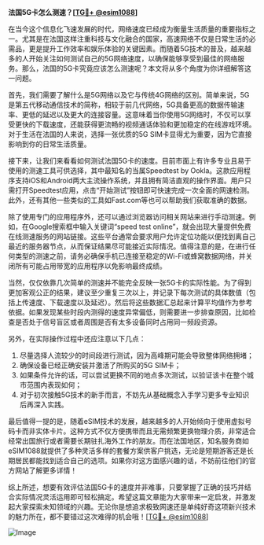 **法国5G卡怎么测速？[[TG💪+ @esim1088](https://t.me/s/esim1088)]**

在当今这个信息化飞速发展的时代，网络速度已经成为衡量生活质量的重要指标之一。尤其是在法国这样注重科技与文化融合的国家，高速网络不仅是日常生活的必需品，更是提升工作效率和娱乐体验的关键因素。而随着5G技术的普及，越来越多的人开始关注如何测试自己的5G网络速度，以确保能够享受到最佳的网络服务。那么，法国的5G卡究竟应该怎么测速呢？本文将从多个角度为你详细解答这一问题。

首先，我们需要了解什么是5G网络以及它与传统4G网络的区别。简单来说，5G是第五代移动通信技术的简称，相较于前几代网络，5G具备更高的数据传输速率、更低的延迟以及更大的连接容量。这意味着当你使用5G网络时，不仅可以享受更快的下载速度，还能获得更流畅的视频通话体验和更加稳定的在线游戏环境。对于生活在法国的人来说，选择一张优质的5G SIM卡显得尤为重要，因为它直接影响到你的日常生活质量。

接下来，让我们来看看如何测试法国5G卡的速度。目前市面上有许多专业且易于使用的测速工具可供选择，其中最知名的当属Speedtest by Ookla。这款应用程序支持iOS和Android两大主流操作系统，并且拥有简洁直观的操作界面。用户只需打开Speedtest应用，点击“开始测试”按钮即可快速完成一次全面的网速检测。此外，还有其他一些类似的工具如Fast.com等也可以帮助我们获取准确的数据。

除了使用专门的应用程序外，还可以通过浏览器访问相关网站来进行手动测速。例如，在Google搜索框中输入关键词“speed test online”，就会出现大量提供免费在线测速服务的网站链接。这些平台通常会要求用户允许定位功能以便找到离自己最近的服务器节点，从而保证结果尽可能接近实际情况。值得注意的是，在进行任何类型的测速之前，请务必确保手机已连接至稳定的Wi-Fi或蜂窝数据网络，并关闭所有可能占用带宽的应用程序以免影响最终成绩。

当然，仅仅依靠几次简单的测速并不能完全反映一张5G卡的实际性能。为了得到更加客观公正的结果，建议至少重复三次以上，并记录下每次测试的具体数值（包括上传速度、下载速度以及延迟）。然后将这些数据汇总起来计算平均值作为参考依据。如果发现某些时段内测得的速度异常偏低，则需要进一步排查原因，比如检查是否处于信号盲区或者周围是否有太多设备同时占用同一频段资源。

另外，在实际操作过程中还应注意以下几点：
1. 尽量选择人流较少的时间段进行测试，因为高峰期可能会导致整体网络拥堵；
2. 确保设备已经正确安装并激活了所购买的5G SIM卡；
3. 如果条件允许的话，可以尝试更换不同的地点多次测试，以验证该卡在整个城市范围内表现如何；
4. 对于初次接触5G技术的新手而言，不妨先从基础概念入手学习更多专业知识后再深入实践。

最后值得一提的是，随着eSIM技术的发展，越来越多的人开始倾向于使用虚拟号码卡而非实体卡片。这种方式不仅方便携带而且无需频繁更换物理介质，非常适合经常出国旅行或者需要长期驻扎海外工作的朋友。而在法国地区，知名服务商如eSIM1088就提供了多种灵活多样的套餐方案供客户挑选，无论是短期游客还是长期居民都能找到适合自己的选项。如果你对这方面感兴趣的话，不妨前往他们的官方网站了解更多详情！

综上所述，想要有效评估法国5G卡的速度并非难事，只要掌握了正确的技巧并结合实际情况灵活运用即可轻松搞定。希望这篇文章能为大家带来一定启发，并激发起大家探索未知领域的兴趣。无论你是想追求极致网速还是单纯好奇这项新兴技术的魅力所在，都不要错过这次难得的机会哦！[[TG💪+ @esim1088](https://t.me/s/esim1088)] 

![Image](https://i.postimg.cc/4NQfJmqS/Snipaste-2025-05-13-00-14-12.png)